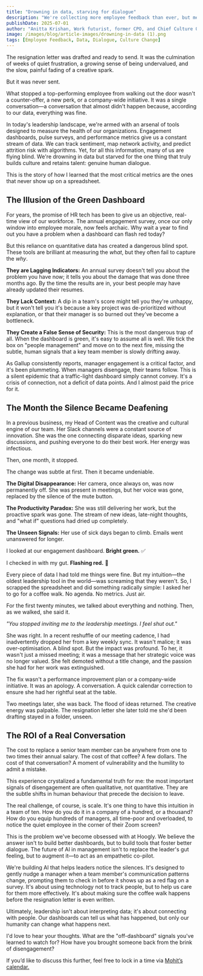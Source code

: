```yaml
---
title: "Drowning in data, starving for dialogue"
description: "We're collecting more employee feedback than ever, but meaningful conversations are disappearing. Here's how to turn data into dialogue that drives real change."
publishDate: 2025-07-01
author: "Anitta Krishan, Work futurist, former CPO, and Chief Culture Officer at Hoogly AI"
image: /images/blog/article-images/drowning-in-data (1).png
tags: [Employee Feedback, Data, Dialogue, Culture Change]
---
```


The resignation letter was drafted and ready to send. It was the culmination of weeks of quiet frustration, a growing sense of being undervalued, and the slow, painful fading of a creative spark.

But it was never sent.

What stopped a top-performing employee from walking out the door wasn't a counter-offer, a new perk, or a company-wide initiative. It was a single conversation—a conversation that almost didn't happen because, according to our data, everything was fine.

In today's leadership landscape, we're armed with an arsenal of tools designed to measure the health of our organizations. Engagement dashboards, pulse surveys, and performance metrics give us a constant stream of data. We can track sentiment, map network activity, and predict attrition risk with algorithms. Yet, for all this information, many of us are flying blind. We're drowning in data but starved for the one thing that truly builds culture and retains talent: genuine human dialogue.

This is the story of how I learned that the most critical metrics are the ones that never show up on a spreadsheet.

## The Illusion of the Green Dashboard

For years, the promise of HR tech has been to give us an objective, real-time view of our workforce. The annual engagement survey, once our only window into employee morale, now feels archaic. Why wait a year to find out you have a problem when a dashboard can flash red today?

But this reliance on quantitative data has created a dangerous blind spot. These tools are brilliant at measuring the *what*, but they often fail to capture the *why*.

**They are Lagging Indicators:** An annual survey doesn't tell you about the problem you have now; it tells you about the damage that was done three months ago. By the time the results are in, your best people may have already updated their resumes.

**They Lack Context:** A dip in a team's score might tell you they're unhappy, but it won't tell you it's because a key project was de-prioritized without explanation, or that their manager is so burned out they've become a bottleneck.

**They Create a False Sense of Security:** This is the most dangerous trap of all. When the dashboard is green, it's easy to assume all is well. We tick the box on "people management" and move on to the next fire, missing the subtle, human signals that a key team member is slowly drifting away.

As Gallup consistently reports, manager engagement is a critical factor, and it's been plummeting. When managers disengage, their teams follow. This is a silent epidemic that a traffic-light dashboard simply cannot convey. It's a crisis of connection, not a deficit of data points. And I almost paid the price for it.

## The Month the Silence Became Deafening

In a previous business, my Head of Content was the creative and cultural engine of our team. Her Slack channels were a constant source of innovation. She was the one connecting disparate ideas, sparking new discussions, and pushing everyone to do their best work. Her energy was infectious.

Then, one month, it stopped.

The change was subtle at first. Then it became undeniable.

**The Digital Disappearance:** Her camera, once always on, was now permanently off. She was present in meetings, but her voice was gone, replaced by the silence of the mute button.

**The Productivity Paradox:** She was still delivering her work, but the proactive spark was gone. The stream of new ideas, late-night thoughts, and "what if" questions had dried up completely.

**The Unseen Signals:** Her use of sick days began to climb. Emails went unanswered for longer.

I looked at our engagement dashboard. **Bright green.** ✅ 

I checked in with my gut. **Flashing red.** 🔴

Every piece of data I had told me things were fine. But my intuition—the oldest leadership tool in the world—was screaming that they weren't. So, I scrapped the spreadsheet and did something radically simple: I asked her to go for a coffee walk. No agenda. No metrics. Just air.

For the first twenty minutes, we talked about everything and nothing. Then, as we walked, she said it.

*"You stopped inviting me to the leadership meetings. I feel shut out."*

She was right. In a recent reshuffle of our meeting cadence, I had inadvertently dropped her from a key weekly sync. It wasn't malice; it was over-optimisation. A blind spot. But the impact was profound. To her, it wasn't just a missed meeting; it was a message that her strategic voice was no longer valued. She felt demoted without a title change, and the passion she had for her work was extinguished.

The fix wasn't a performance improvement plan or a company-wide initiative. It was an apology. A conversation. A quick calendar correction to ensure she had her rightful seat at the table.

Two meetings later, she was back. The flood of ideas returned. The creative energy was palpable. The resignation letter she later told me she'd been drafting stayed in a folder, unseen.

## The ROI of a Real Conversation

The cost to replace a senior team member can be anywhere from one to two times their annual salary. The cost of that coffee? A few dollars. The cost of that conversation? A moment of vulnerability and the humility to admit a mistake.

This experience crystalized a fundamental truth for me: the most important signals of disengagement are often qualitative, not quantitative. They are the subtle shifts in human behaviour that precede the decision to leave.

The real challenge, of course, is scale. It's one thing to have this intuition in a team of ten. How do you do it in a company of a hundred, or a thousand? How do you equip hundreds of managers, all time-poor and overloaded, to notice the quiet employee in the corner of their Zoom screen?

This is the problem we've become obsessed with at Hoogly. We believe the answer isn't to build better dashboards, but to build tools that foster better dialogue. The future of AI in management isn't to replace the leader's gut feeling, but to augment it—to act as an empathetic co-pilot.

We're building AI that helps leaders notice the silences. It's designed to gently nudge a manager when a team member's communication patterns change, prompting them to check in before it shows up as a red flag on a survey. It's about using technology not to track people, but to help us care for them more effectively. It's about making sure the coffee walk happens before the resignation letter is even written.

Ultimately, leadership isn't about interpreting data; it's about connecting with people. Our dashboards can tell us what has happened, but only our humanity can change what happens next.

I'd love to hear your thoughts. What are the "off-dashboard" signals you've learned to watch for? How have you brought someone back from the brink of disengagement?

If you’d like to discuss this further, feel free to lock in a time via [Mohit’s calendar.](https://calendly.com/hoogly/mohit-midha) 